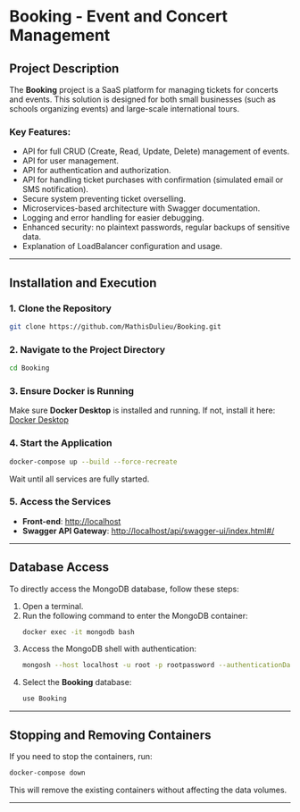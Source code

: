 # Booking - Event and Concert Management

## Project Description
The **Booking** project is a SaaS platform for managing tickets for concerts and events. This solution is designed for both small businesses (such as schools organizing events) and large-scale international tours.

### Key Features:
- API for full CRUD (Create, Read, Update, Delete) management of events.
- API for user management.
- API for authentication and authorization.
- API for handling ticket purchases with confirmation (simulated email or SMS notification).
- Secure system preventing ticket overselling.
- Microservices-based architecture with Swagger documentation.
- Logging and error handling for easier debugging.
- Enhanced security: no plaintext passwords, regular backups of sensitive data.
- Explanation of LoadBalancer configuration and usage.

---

## Installation and Execution

### 1. Clone the Repository
```sh
git clone https://github.com/MathisDulieu/Booking.git
```

### 2. Navigate to the Project Directory
```sh
cd Booking
```

### 3. Ensure Docker is Running
Make sure **Docker Desktop** is installed and running.
If not, install it here: [Docker Desktop](https://docs.docker.com/desktop/setup/install/windows-install/)

### 4. Start the Application
```sh
docker-compose up --build --force-recreate
```
Wait until all services are fully started.

### 5. Access the Services
- **Front-end**: [http://localhost](http://localhost)
- **Swagger API Gateway**: [http://localhost/api/swagger-ui/index.html#/](http://localhost/api/swagger-ui/index.html#/)

---

## Database Access
To directly access the MongoDB database, follow these steps:

1. Open a terminal.
2. Run the following command to enter the MongoDB container:
   ```sh
   docker exec -it mongodb bash
   ```
3. Access the MongoDB shell with authentication:
   ```sh
   mongosh --host localhost -u root -p rootpassword --authenticationDatabase admin
   ```
4. Select the **Booking** database:
   ```sh
   use Booking
   ```

---

## Stopping and Removing Containers
If you need to stop the containers, run:
```sh
docker-compose down
```
This will remove the existing containers without affecting the data volumes.

---
